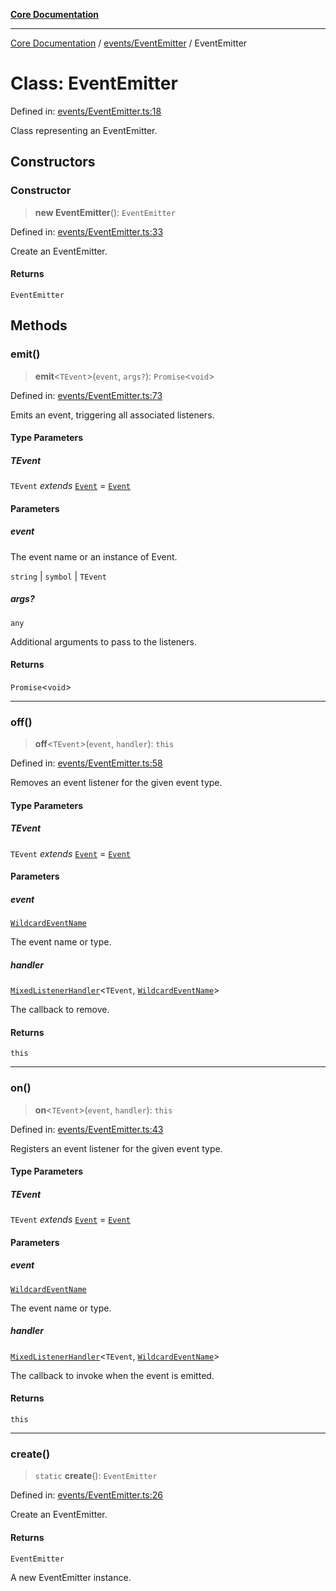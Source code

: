 [**Core Documentation**](../../../README.md)

***

[Core Documentation](../../../README.md) / [events/EventEmitter](../README.md) / EventEmitter

# Class: EventEmitter

Defined in: [events/EventEmitter.ts:18](https://github.com/stonemjs/core/blob/e2fddc9518734748c09a72d4b4064dd1d4c1288c/src/events/EventEmitter.ts#L18)

Class representing an EventEmitter.

## Constructors

### Constructor

> **new EventEmitter**(): `EventEmitter`

Defined in: [events/EventEmitter.ts:33](https://github.com/stonemjs/core/blob/e2fddc9518734748c09a72d4b4064dd1d4c1288c/src/events/EventEmitter.ts#L33)

Create an EventEmitter.

#### Returns

`EventEmitter`

## Methods

### emit()

> **emit**\<`TEvent`\>(`event`, `args?`): `Promise`\<`void`\>

Defined in: [events/EventEmitter.ts:73](https://github.com/stonemjs/core/blob/e2fddc9518734748c09a72d4b4064dd1d4c1288c/src/events/EventEmitter.ts#L73)

Emits an event, triggering all associated listeners.

#### Type Parameters

##### TEvent

`TEvent` *extends* [`Event`](../../Event/classes/Event.md) = [`Event`](../../Event/classes/Event.md)

#### Parameters

##### event

The event name or an instance of Event.

`string` | `symbol` | `TEvent`

##### args?

`any`

Additional arguments to pass to the listeners.

#### Returns

`Promise`\<`void`\>

***

### off()

> **off**\<`TEvent`\>(`event`, `handler`): `this`

Defined in: [events/EventEmitter.ts:58](https://github.com/stonemjs/core/blob/e2fddc9518734748c09a72d4b4064dd1d4c1288c/src/events/EventEmitter.ts#L58)

Removes an event listener for the given event type.

#### Type Parameters

##### TEvent

`TEvent` *extends* [`Event`](../../Event/classes/Event.md) = [`Event`](../../Event/classes/Event.md)

#### Parameters

##### event

[`WildcardEventName`](../../../declarations/type-aliases/WildcardEventName.md)

The event name or type.

##### handler

[`MixedListenerHandler`](../../../declarations/type-aliases/MixedListenerHandler.md)\<`TEvent`, [`WildcardEventName`](../../../declarations/type-aliases/WildcardEventName.md)\>

The callback to remove.

#### Returns

`this`

***

### on()

> **on**\<`TEvent`\>(`event`, `handler`): `this`

Defined in: [events/EventEmitter.ts:43](https://github.com/stonemjs/core/blob/e2fddc9518734748c09a72d4b4064dd1d4c1288c/src/events/EventEmitter.ts#L43)

Registers an event listener for the given event type.

#### Type Parameters

##### TEvent

`TEvent` *extends* [`Event`](../../Event/classes/Event.md) = [`Event`](../../Event/classes/Event.md)

#### Parameters

##### event

[`WildcardEventName`](../../../declarations/type-aliases/WildcardEventName.md)

The event name or type.

##### handler

[`MixedListenerHandler`](../../../declarations/type-aliases/MixedListenerHandler.md)\<`TEvent`, [`WildcardEventName`](../../../declarations/type-aliases/WildcardEventName.md)\>

The callback to invoke when the event is emitted.

#### Returns

`this`

***

### create()

> `static` **create**(): `EventEmitter`

Defined in: [events/EventEmitter.ts:26](https://github.com/stonemjs/core/blob/e2fddc9518734748c09a72d4b4064dd1d4c1288c/src/events/EventEmitter.ts#L26)

Create an EventEmitter.

#### Returns

`EventEmitter`

A new EventEmitter instance.
